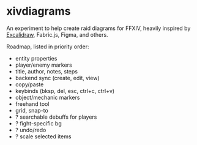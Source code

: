 # xivdiagrams

An experiment to help create raid diagrams for FFXIV, heavily inspired by [Excalidraw](https://excalidraw.com/), Fabric.js, Figma, and others.

Roadmap, listed in priority order:

- entity properties
- player/enemy markers
- title, author, notes, steps
- backend sync (create, edit, view)
- copy/paste
- keybinds (bksp, del, esc, ctrl+c, ctrl+v)
- object/mechanic markers
- freehand tool
- grid, snap-to
- ? searchable debuffs for players
- ? fight-specific bg
- ? undo/redo
- ? scale selected items
